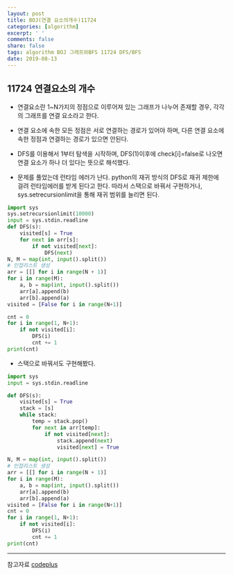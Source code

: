 ```yaml
---
layout: post
title: BOJ(연결 요소의개수)11724
categories: [algorithm]
excerpt: ' '
comments: false
share: false
tags: algorithm BOJ 그래프와BFS 11724 DFS/BFS
date: 2019-08-13
---
```


## 11724 연결요소의 개수

- 연결요소란 1~N가지의 정점으로 이루어져 있는 그래프가 나누어 존재할 경우, 각각의 그래프를 연결 요소라고 한다.
- 연결 요소에 속한 모든 정점은 서로 연결하는 경로가 있어야 하며, 다른 연결 요소에 속한 정점과 연결하는 경로가 있으면 안된다.

- DFS를 이용해서 1부터 탐색을 시작하며, DFS(1)이후에 check[i]=false로 나오면 연결 요소가 하나 더 있다는 뜻으로 해석했다.

- 문제를 풀었는데 런타임 에러가 난다. python의 재귀 방식의 DFS로 재귀 제한에 걸려 런타임에러를 받게 된다고 한다. 따라서 스택으로 바꿔서 구현하거나, sys.setrecursionlimit을 통해 재귀 범위를 늘리면 된다.

```python
import sys
sys.setrecursionlimit(10000)
input = sys.stdin.readline
def DFS(s):
    visited[s] = True
    for next in arr[s]:
        if not visited[next]:
            DFS(next)
N, M = map(int, input().split())
# 인접리스트 생성
arr = [[] for i in range(N + 1)]
for i in range(M):
    a, b = map(int, input().split())
    arr[a].append(b)
    arr[b].append(a)
visited = [False for i in range(N+1)]

cnt = 0
for i in range(1, N+1):
    if not visited[i]:
        DFS(i)
        cnt += 1
print(cnt)
```

- 스택으로 바꿔서도 구현해봤다.

```python
import sys
input = sys.stdin.readline

def DFS(s):
    visited[s] = True
    stack = [s]
    while stack:
        temp = stack.pop()
        for next in arr[temp]:
            if not visited[next]:
                stack.append(next)
                visited[next] = True

N, M = map(int, input().split())
# 인접리스트 생성
arr = [[] for i in range(N + 1)]
for i in range(M):
    a, b = map(int, input().split())
    arr[a].append(b)
    arr[b].append(a)
visited = [False for i in range(N+1)]
cnt = 0
for i in range(1, N+1):
    if not visited[i]:
        DFS(i)
        cnt += 1
print(cnt)
```

---

참고자료
[codeplus](https://code.plus/course/32)
